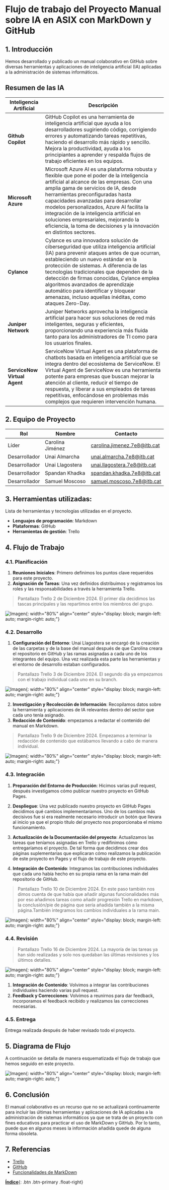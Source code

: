
# Flujo de trabajo del Proyecto Manual sobre IA en ASIX con MarkDown y GitHub

## 1. Introducción
Hemos desarrollado y publicado un manual colaborativo en GitHub sobre diversas herramientas y aplicaciones de inteligencia artificial (IA) aplicadas a la administración de sistemas informáticos. 

## Resumen de las IA

| **Inteligencia Artificial**| **Descripción**|
|---------------------------------------------|---------------------------------------------------------------------------------------------------------------------------------------------------------|
| **Github Copilot**         | GitHub Copilot es una herramienta de inteligencia artificial que ayuda a los desarrolladores sugiriendo código, corrigiendo errores y automatizando tareas repetitivas, haciendo el desarrollo más rápido y sencillo. Mejora la productividad, ayuda a los principiantes a aprender y respalda flujos de trabajo eficientes en los equipos.        |
| **Microsoft Azure**                 | Microsoft Azure AI es una plataforma robusta y flexible que pone el poder de la inteligencia artificial al alcance de las empresas. Con una amplia gama de servicios de IA, desde herramientas preconfiguradas hasta capacidades avanzadas para desarrollar modelos personalizados, Azure AI facilita la integración de la inteligencia artificial en soluciones empresariales, mejorando la eficiencia, la toma de decisiones y la innovación en distintos sectores.            |
| **Cylance**               | Cylance es una innovadora solución de ciberseguridad que utiliza inteligencia artificial (IA) para prevenir ataques antes de que ocurran, estableciendo un nuevo estándar en la protección de sistemas. A diferencia de las tecnologías tradicionales que dependen de la detección de firmas conocidas, Cylance emplea algoritmos avanzados de aprendizaje automático para identificar y bloquear amenazas, incluso aquellas inéditas, como ataques Zero-Day.                                                   |
| **Juniper Network**            | Juniper Networks aprovecha la inteligencia artificial para hacer sus soluciones de red más inteligentes, seguras y eficientes, proporcionando una experiencia más fluida tanto para los administradores de TI como para los usuarios finales.        |
| **ServiceNow Virtual Agent**       | ServiceNow Virtual Agent es una plataforma de chatbots basada en inteligencia artificial que se integra dentro del ecosistema de ServiceNow. El Virtual Agent de ServiceNow es una herramienta potente para empresas que buscan mejorar la atención al cliente, reducir el tiempo de respuesta, y liberar a sus empleados de tareas repetitivas, enfocándose en problemas más complejos que requieren intervención humana.

## 2. Equipo de Proyecto

| Rol | Nombre | Contacto | 
|---------------------|----------------|--------------------| 
| Líder| Carolina Jiménez | carolina.jimenez.7e8@itb.cat | 
| Desarrollador | Unai Almarcha | unai.almarcha.7e8@itb.cat  | 
| Desarrollador | Unai Llagostera | unai.llagostera.7e8@itb.cat  |
| Desarrollador | Spandan Khadka| spandan.khadka.7e8@itb.cat |
| Desarrollador | Samuel Moscoso| samuel.moscoso.7e8@itb.cat |

## 3. Herramientas utilizadas:
Lista de herramientas y tecnologías utilizadas en el proyecto. 
- **Lenguajes de programación**: Markdown
- **Plataformas**: GitHub
- **Herramientas de gestión**: Trello

## 4. Flujo de Trabajo

### 4.1. Planificación
1. **Reuniones Iniciales**: Primero definimos los puntos clave requeridos para este proyecto.
2. **Asignación de Tareas**: Una vez definidos distribuimos y registramos los roles y las responsabilidades a través la herramienta Trello.

> Pantallazo Trello 2 de Diciembre 2024. El primer día decidimos las tascas principales y las repartimos entre los miembros del grupo.

![Imagen](./images/trello1.png){: width="80%" align="center" style="display: block; margin-left: auto; margin-right: auto;"}

### 4.2. Desarrollo
1. **Configuración del Entorno**: Unai Llagostera se encargó de la creación de las carpetas y de la base del manual después de que Carolina creara el repositorio en GitHub y las ramas asignadas a cada uno de los integrantes del equipo. Una vez realizada esta parte las herramientas y el entorno de desarrollo estaban configurados.

> Pantallazo Trello 3 de Diciembre 2024. El segundo día ya empezamos con el trabajo individual cada uno en su branch.

![Imagen](./images/trello2.png){: width="80%" align="center" style="display: block; margin-left: auto; margin-right: auto;"}

2. **Investigación y Recolección de Información**: Recopilamos datos sobre la herramienta y aplicaciones de IA relevantes dentro del sector que cada uno tenía asignado.
3. **Redacción de Contenido**: empezamos a redactar el contenido del manual en Markdown.

> Pantallazo Trello 9 de Diciembre 2024. Empezamos a terminar la redacción de contenido que estábamos llevando a cabo de manera individual.

![Imagen](./images/trello21.png){: width="80%" align="center" style="display: block; margin-left: auto; margin-right: auto;"}

### 4.3. Integración
1. **Preparación del Entorno de Producción**: Hicimos varias pull request, después investigamos cómo publicar nuestro proyecto en GitHub Pages.

2. **Despliegue**: Una vez publicado nuestro proyecto en GitHub Pages decidimos qué cambios implementaríamos. Uno de los cambios más decisivos fue si era realmente necesario introducir un botón que llevara al inicio ya que el propio título del proyecto nos proporcionaba el mismo funcionamiento.
3. **Actualización de la Documentación del proyecto**: Actualizamos las tareas que teníamos asignadas en Trello y redifinimos cómo entregaríamos el proyecto. De tal forma que decidimos crear dos páginas suplementarias que explicaran cómo realizamos la publicación de este proyecto en Pages y el flujo de trabajo de este proyecto.
4. **Integración de Contenido**: Integramos las contribuciones individuales que cada uno había hecho en su propia rama en la rama main del repositorio de GitHub.

> Pantallazo Trello 10 de Diciembre 2024. En este paso también nos dimos cuenta de que había que añadir algunas funcionalidades más por eso añadimos tareas como añadir progresión Trello en markdown, la conclusión/pie de página que sería añadida también a la misma página.También integramos los cambios individuales a la rama main.

![Imagen](./images/trello3.png){: width="80%" align="center" style="display: block; margin-left: auto; margin-right: auto;"}

### 4.4. Revisión

> Pantallazo Trello 16 de Diciembre 2024. La mayoría de las tareas ya han sido realizadas y solo nos quedaban las últimas revisiones y los últimos detalles.

![Imagen](./images/trello4.png){: width="80%" align="center" style="display: block; margin-left: auto; margin-right: auto;"}

1. **Integración de Contenido**: Volvimos a integrar las contribuciones individuales haciendo varias pull request.
2. **Feedback y Correcciones**: Volvimos a reunirnos para dar feedback, incorporamos el feedback recibido y realizamos las correcciones necesarias.

### 4.5. Entrega 
Entrega realizada después de haber revisado todo el proyecto.

## 5. Diagrama de Flujo
A continuación se detalla de manera esquematizada el flujo de trabajo que hemos seguido en este proyecto.

![Imagen](./images/diagramaflujotrabajo.png){: width="80%" align="center" style="display: block; margin-left: auto; margin-right: auto;"}


## 6. Conclusión
El manual colaborativo es un recurso que no se actualizará continuamente para incluir las últimas herramientas y aplicaciones de IA aplicadas a la administración de sistemas informáticos ya que se trata de un proyecto con fines educativos para practicar el uso de MarkDown y GitHub. Por lo tanto, puede que en algunos meses la información añadida quede de alguna forma obsoleta.

## 7. Referencias
- [Trello](https://trello.com/invite/b/674d618a7f62b41f604378c7/ATTIb3e7e5efbdf658c3bc2dabbc6c33974a4DDEF8A7/ta05gitmd2425)
- [GitHub](https://docs.github.com/en)
- [Funcionalidades de MarkDown](https://www.youtube.com/watch?v=qhoXn4bIE1s&ab_channel=JamesBachini)



[**Índice**](../../README.md){: .btn .btn-primary .float-right}
